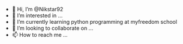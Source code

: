 - 👋 Hi, I’m @Nikstar92
- 👀 I’m interested in ...
- 🌱 I’m currently learning python programming at myfreedom school
- 💞️ I’m looking to collaborate on ...
- 📫 How to reach me ...

<!---
Nikstar92/Nikstar92 is a ✨ special ✨ repository because its `README.md` (this file) appears on your GitHub profile.
You can click the Preview link to take a look at your changes.
--->
